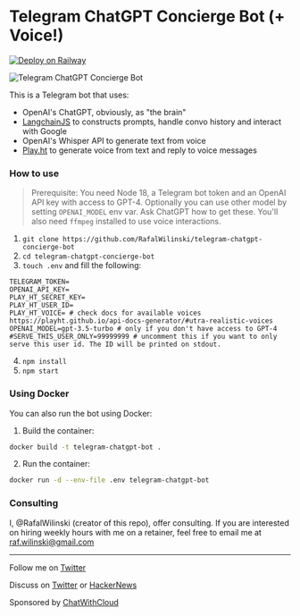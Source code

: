 # Telegram ChatGPT Concierge Bot (+ Voice!)

[![Deploy on Railway](https://railway.app/button.svg)](https://railway.app/template/e7XF13?referralCode=eZ-TPi)

![Telegram ChatGPT Concierge Bot](./img/demo.png)

This is a Telegram bot that uses:

- OpenAI's ChatGPT, obviously, as "the brain"
- [LangchainJS](https://github.com/hwchase17/langchainjs) to constructs prompts, handle convo history and interact with Google
- OpenAI's Whisper API to generate text from voice
- [Play.ht](https://play.ht) to generate voice from text and reply to voice messages

### How to use

> Prerequisite: You need Node 18, a Telegram bot token and an OpenAI API key with access to GPT-4. Optionally you can use other model by setting `OPENAI_MODEL` env var. Ask ChatGPT how to get these. You'll also need `ffmpeg` installed to use voice interactions.

1. `git clone https://github.com/RafalWilinski/telegram-chatgpt-concierge-bot`
2. `cd telegram-chatgpt-concierge-bot`
3. `touch .env` and fill the following:

```
TELEGRAM_TOKEN=
OPENAI_API_KEY=
PLAY_HT_SECRET_KEY=
PLAY_HT_USER_ID=
PLAY_HT_VOICE= # check docs for available voices https://playht.github.io/api-docs-generator/#utra-realistic-voices
OPENAI_MODEL=gpt-3.5-turbo # only if you don't have access to GPT-4
#SERVE_THIS_USER_ONLY=99999999 # uncomment this if you want to only serve this user id. The ID will be printed on stdout.
```

4. `npm install`
5. `npm start`

### Using Docker

You can also run the bot using Docker:

1. Build the container:

```bash
docker build -t telegram-chatgpt-bot .
```

2. Run the container:

```bash
docker run -d --env-file .env telegram-chatgpt-bot
```


### Consulting

I, @RafalWilinski (creator of this repo), offer consulting. If you are interested on hiring weekly hours with me on a retainer, feel free to email me at raf.wilinski@gmail.com

---

Follow me on [Twitter](https://twitter.com/RafalWilinski)

Discuss on [Twitter](https://twitter.com/rafalwilinski/status/1645123663514009601) or [HackerNews](https://news.ycombinator.com/item?id=35510516)

Sponsored by [ChatWithCloud](https://chatwithcloud.ai)
